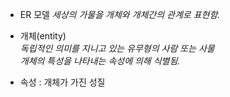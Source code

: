 - ER 모델
     _세상의 가물을 개체와 개체간의 관계로 표현함._ 
     
- 개체(entity)  
    _독립적인 의미를 지니고 있는 유무형의 사람 또는 사물  
    개체의 특성을 나타내는 속성에 의해 식별됨._  

- 속성 : 개체가 가진 성질  
